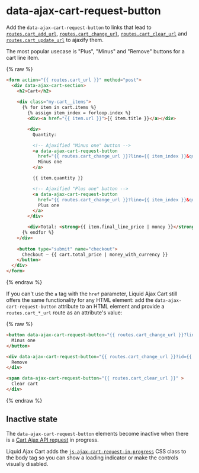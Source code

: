 # data-ajax-cart-request-button

Add the `data-ajax-cart-request-button` to links that lead to [`routes.cart_add_url`](https://shopify.dev/api/liquid/objects/routes#routes-cart_add_url), [`routes.cart_change_url`](https://shopify.dev/api/liquid/objects/routes#routes-cart_change_url), [`routes.cart_clear_url`](https://shopify.dev/api/liquid/objects/routes#routes-cart_clear_url) and [`routes.cart_update_url`](https://shopify.dev/api/liquid/objects/routes#routes-cart_update_url) to ajaxify them.

The most popular usecase is "Plus", "Minus" and "Remove" buttons for a cart line item.

{% raw %}
``` html
<form action="{{ routes.cart_url }}" method="post">
  <div data-ajax-cart-section>
    <h2>Cart</h2>
    
    <div class="my-cart__items">
      {% for item in cart.items %}
        {% assign item_index = forloop.index %}
        <div><a href="{{ item.url }}">{{ item.title }}</a></div>

        <div>
          Quantity:

          <!-- Ajaxified "Minus one" button -->
          <a data-ajax-cart-request-button
            href="{{ routes.cart_change_url }}?line={{ item_index }}&quantity={{ item.quantity | minus: 1 }}" > 
            Minus one 
          </a>

          {{ item.quantity }}

          <!-- Ajaxified "Plus one" button -->
          <a data-ajax-cart-request-button 
            href="{{ routes.cart_change_url }}?line={{ item_index }}&quantity={{ item.quantity | plus: 1 }}"> 
            Plus one 
          </a>
        </div>

        <div>Total: <strong>{{ item.final_line_price | money }}</strong></div>
      {% endfor %}
    </div>
    
    <button type="submit" name="checkout">
      Checkout — {{ cart.total_price | money_with_currency }}
    </button> 
  </div>
</form>
```
{% endraw %}

If you can't use the `a` tag with the `href` parameter, Liquid Ajax Cart still offers the same functionality for any HTML element: add the `data-ajax-cart-request-button` attribute to an HTML element and provide a `routes.cart_*_url` route as an attribute's value:

{% raw %}
```html
<button data-ajax-cart-request-button="{{ routes.cart_change_url }}?line={{ item_index }}&quantity={{ item.quantity | minus: 1 }}" > 
  Minus one 
</button>

<div data-ajax-cart-request-button="{{ routes.cart_change_url }}?id={{ item.key }}&quantity=0" > 
  Remove
</div>

<span data-ajax-cart-request-button="{{ routes.cart_clear_url }}" > 
  Clear cart
</div>
``` 
{% endraw %}

## Inactive state

The `data-ajax-cart-request-button` elements become inactive when there is a [Cart Ajax API request](/reference/requests/) in progress.

Liquid Ajax Cart adds the [`js-ajax-cart-request-in-progress`](/reference/js-ajax-cart-request-in-progress/) CSS class to the body tag so you can show a loading indicator or make the controls visually disabled.

